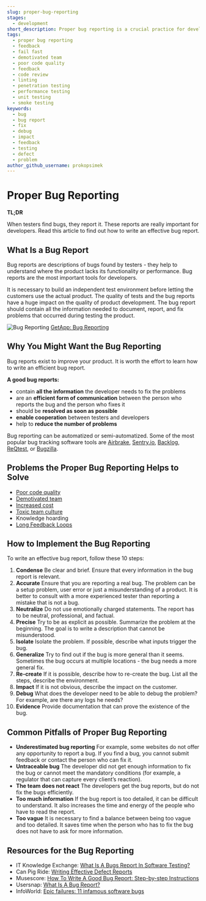 ```yaml
---
slug: proper-bug-reporting
stages:
  - development
short_description: Proper bug reporting is a crucial practice for development. It helps to understand where the product lacks its functionality or performance. Bug reports are descriptions of bugs found by testers.
tags:
  - proper bug reporting
  - feedback
  - fail fast
  - demotivated team
  - poor code quality
  - feedback
  - code review
  - linting
  - penetration testing
  - performance testing
  - unit testing
  - smoke testing
keywords:
  - bug
  - bug report
  - fix
  - debug
  - impact
  - feedback
  - testing
  - defect
  - problem
author_github_username: prokopsimek
---
```


# Proper Bug Reporting

**TL;DR**

When testers find bugs, they report it. These reports are really important for developers. Read this article to find out how to write an effective bug report.

## What Is a Bug Report

Bug reports are descriptions of bugs found by testers - they help to understand where the product lacks its functionality or performance. Bug reports are the most important tools for developers.

It is necessary to build an independent test environment before letting the customers use the actual product. The quality of tests and the bug reports have a huge impact on the quality of product development. The bug report should contain all the information needed to document, report, and fix problems that occurred during testing the product.

![Bug Reporting](/files/bug_reporting.png)
[GetApp: Bug Reporting](https://lab.getapp.com/5-bug-tracking-apps-for-killer-bug-reporting/)

## Why You Might Want the Bug Reporting

Bug reports exist to improve your product. It is worth the effort to learn how to write an efficient bug report.

**A good bug reports:**

- contain **all the information** the developer needs to fix the problems
- are an **efficient form of communication** between the person who reports the bug and the person who fixes it
- should be **resolved as soon as possible**
- **enable cooperation** between testers and developers
- help to **reduce the number of problems**

Bug reporting can be automatized or semi-automatized. Some of the most popular bug tracking software tools are [Airbrake](https://airbrake.io/), [Sentry.io](https://sentry.io/), [Backlog](https://backlog.com/), [ReQtest](https://reqtest.com/), or [Bugzilla](https://www.bugzilla.org/).

## Problems the Proper Bug Reporting Helps to Solve

- [Poor code quality](/problems/poor-code-quality)
- [Demotivated team](/problems/demotivated-team)
- [Increased cost](/problems/increased-cost)
- [Toxic team culture](/problems/toxic-team-culture)
- Knowledge hoarding
- [Long Feedback Loops](/problems/long-feedback-loops)

## How to Implement the Bug Reporting

To write an effective bug report, follow these 10 steps:

1. **Condense**
   Be clear and brief. Ensure that every information in the bug report is relevant.
2. **Accurate**
   Ensure that you are reporting a real bug. The problem can be a setup problem, user error or just a misunderstanding of a product. It is better to consult with a more experienced tester than reporting a mistake that is not a bug.
3. **Neutralize**
   Do not use emotionally charged statements. The report has to be neutral, professional, and factual.
4. **Precise**
   Try to be as explicit as possible. Summarize the problem at the beginning. The goal is to write a description that cannot be misunderstood.
5. **Isolate**
   Isolate the problem. If possible, describe what inputs trigger the bug.
6. **Generalize**
   Try to find out if the bug is more general than it seems. Sometimes the bug occurs at multiple locations - the bug needs a more general fix.
7. **Re-create**
   If it is possible, describe how to re-create the bug. List all the steps, describe the environment.
8. **Impact**
   If it is not obvious, describe the impact on the customer.
9. **Debug**
   What does the developer need to be able to debug the problem? For example, are there any logs he needs?
10. **Evidence**
    Provide documentation that can prove the existence of the bug.

## Common Pitfalls of Proper Bug Reporting

- **Underestimated bug reporting**
  For example, some websites do not offer any opportunity to report a bug. If you find a bug, you cannot submit feedback or contact the person who can fix it.
- **Untraceable bug**
  The developer did not get enough information to fix the bug or cannot meet the mandatory conditions (for example, a regulator that can capture every client’s reaction).
- **The team does not react**
  The developers get the bug reports, but do not fix the bugs efficiently.
- **Too much information**
  If the bug report is too detailed, it can be difficult to understand. It also increases the time and energy of the people who have to read the report.
- **Too vague**
  It is necessary to find a balance between being too vague and too detailed. It saves time when the person who has to fix the bug does not have to ask for more information.

## Resources for the Bug Reporting

- IT Knowledge Exchange: [What Is A Bugs Report In Software Testing?](https://itknowledgeexchange.techtarget.com/quality-assurance/what-is-a-bugs-report-in-software-testing/)
- Can Pig Ride: [Writing Effective Defect Reports](http://canpigride.blogspot.com/)
- Musescore: [How To Write A Good Bug Report: Step-by-step Instructions](https://musescore.org/cs/handbook/developers-handbook/getting-started/how-write-good-bug-report-step-step-instructions)
- Usersnap: [What Is A Bug Report?](https://usersnap.com/blog/what-is-a-bug-report/)
- InfoWorld: [Epic failures: 11 infamous software bugs](https://www.infoworld.com/article/2625972/epic-failures--11-infamous-software-bugs.html)
